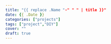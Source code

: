```yaml
---
title: "{{ replace .Name "-" " " | title }}"
date: {{ .Date }}
categories: ["projects"]
tags: ["project","DIY"]
cover: ""
draft: true
---
```

